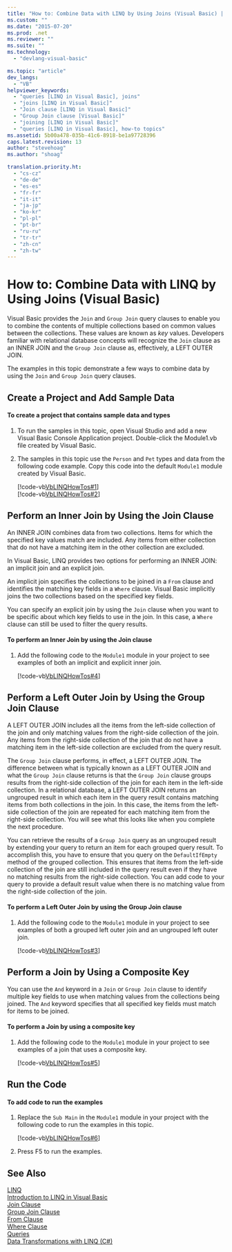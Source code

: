 ```yaml
---
title: "How to: Combine Data with LINQ by Using Joins (Visual Basic) | Microsoft Docs"
ms.custom: ""
ms.date: "2015-07-20"
ms.prod: .net
ms.reviewer: ""
ms.suite: ""
ms.technology: 
  - "devlang-visual-basic"

ms.topic: "article"
dev_langs: 
  - "VB"
helpviewer_keywords: 
  - "queries [LINQ in Visual Basic], joins"
  - "joins [LINQ in Visual Basic]"
  - "Join clause [LINQ in Visual Basic]"
  - "Group Join clause [Visual Basic]"
  - "joining [LINQ in Visual Basic]"
  - "queries [LINQ in Visual Basic], how-to topics"
ms.assetid: 5b00a478-035b-41c6-8918-be1a97728396
caps.latest.revision: 13
author: "stevehoag"
ms.author: "shoag"

translation.priority.ht: 
  - "cs-cz"
  - "de-de"
  - "es-es"
  - "fr-fr"
  - "it-it"
  - "ja-jp"
  - "ko-kr"
  - "pl-pl"
  - "pt-br"
  - "ru-ru"
  - "tr-tr"
  - "zh-cn"
  - "zh-tw"
---
```

# How to: Combine Data with LINQ by Using Joins (Visual Basic)
Visual Basic provides the `Join` and `Group Join` query clauses to enable you to combine the contents of multiple collections based on common values between the collections. These values are known as *key* values. Developers familiar with relational database concepts will recognize the `Join` clause as an INNER JOIN and the `Group Join` clause as, effectively, a LEFT OUTER JOIN.  
  
 The examples in this topic demonstrate a few ways to combine data by using the `Join` and `Group Join` query clauses.  
  
## Create a Project and Add Sample Data  
  
#### To create a project that contains sample data and types  
  
1.  To run the samples in this topic, open Visual Studio and add a new Visual Basic Console Application project. Double-click the Module1.vb file created by Visual Basic.  
  
2.  The samples in this topic use the `Person` and `Pet` types and data from the following code example. Copy this code into the default `Module1` module created by Visual Basic.  
  
     [!code-vb[VbLINQHowTos#1](../../../../visual-basic/programming-guide/language-features/linq/codesnippet/VisualBasic/how-to-combine-data-with-linq-by-using-joins_1.vb)]  
    [!code-vb[VbLINQHowTos#2](../../../../visual-basic/programming-guide/language-features/linq/codesnippet/VisualBasic/how-to-combine-data-with-linq-by-using-joins_2.vb)]  
  
## Perform an Inner Join by Using the Join Clause  
 An INNER JOIN combines data from two collections. Items for which the specified key values match are included. Any items from either collection that do not have a matching item in the other collection are excluded.  
  
 In Visual Basic, LINQ provides two options for performing an INNER JOIN: an implicit join and an explicit join.  
  
 An implicit join specifies the collections to be joined in a `From` clause and identifies the matching key fields in a `Where` clause. Visual Basic implicitly joins the two collections based on the specified key fields.  
  
 You can specify an explicit join by using the `Join` clause when you want to be specific about which key fields to use in the join. In this case, a `Where` clause can still be used to filter the query results.  
  
#### To perform an Inner Join by using the Join clause  
  
1.  Add the following code to the `Module1` module in your project to see examples of both an implicit and explicit inner join.  
  
     [!code-vb[VbLINQHowTos#4](../../../../visual-basic/programming-guide/language-features/linq/codesnippet/VisualBasic/how-to-combine-data-with-linq-by-using-joins_3.vb)]  
  
## Perform a Left Outer Join by Using the Group Join Clause  
 A LEFT OUTER JOIN includes all the items from the left-side collection of the join and only matching values from the right-side collection of the join. Any items from the right-side collection of the join that do not have a matching item in the left-side collection are excluded from the query result.  
  
 The `Group Join` clause performs, in effect, a LEFT OUTER JOIN. The difference between what is typically known as a LEFT OUTER JOIN and what the `Group Join` clause returns is that the `Group Join` clause groups results from the right-side collection of the join for each item in the left-side collection. In a relational database, a LEFT OUTER JOIN returns an ungrouped result in which each item in the query result contains matching items from both collections in the join. In this case, the items from the left-side collection of the join are repeated for each matching item from the right-side collection. You will see what this looks like when you complete the next procedure.  
  
 You can retrieve the results of a `Group Join` query as an ungrouped result by extending your query to return an item for each grouped query result. To accomplish this, you have to ensure that you query on the `DefaultIfEmpty` method of the grouped collection. This ensures that items from the left-side collection of the join are still included in the query result even if they have no matching results from the right-side collection. You can add code to your query to provide a default result value when there is no matching value from the right-side collection of the join.  
  
#### To perform a Left Outer Join by using the Group Join clause  
  
1.  Add the following code to the `Module1` module in your project to see examples of both a grouped left outer join and an ungrouped left outer join.  
  
     [!code-vb[VbLINQHowTos#3](../../../../visual-basic/programming-guide/language-features/linq/codesnippet/VisualBasic/how-to-combine-data-with-linq-by-using-joins_4.vb)]  
  
## Perform a Join by Using a Composite Key  
 You can use the `And` keyword in a `Join` or `Group Join` clause to identify multiple key fields to use when matching values from the collections being joined. The `And` keyword specifies that all specified key fields must match for items to be joined.  
  
#### To perform a Join by using a composite key  
  
1.  Add the following code to the `Module1` module in your project to see examples of a join that uses a composite key.  
  
     [!code-vb[VbLINQHowTos#5](../../../../visual-basic/programming-guide/language-features/linq/codesnippet/VisualBasic/how-to-combine-data-with-linq-by-using-joins_5.vb)]  
  
## Run the Code  
  
#### To add code to run the examples  
  
1.  Replace the `Sub Main` in the `Module1` module in your project with the following code to run the examples in this topic.  
  
     [!code-vb[VbLINQHowTos#6](../../../../visual-basic/programming-guide/language-features/linq/codesnippet/VisualBasic/how-to-combine-data-with-linq-by-using-joins_6.vb)]  
  
2.  Press F5 to run the examples.  
  
## See Also  
 [LINQ](../../../../visual-basic/programming-guide/language-features/linq/index.md)   
 [Introduction to LINQ in Visual Basic](../../../../visual-basic/programming-guide/language-features/linq/introduction-to-linq.md)   
 [Join Clause](../../../../visual-basic/language-reference/queries/join-clause.md)   
 [Group Join Clause](../../../../visual-basic/language-reference/queries/group-join-clause.md)   
 [From Clause](../../../../visual-basic/language-reference/queries/from-clause.md)   
 [Where Clause](../../../../visual-basic/language-reference/queries/where-clause.md)   
 [Queries](../../../../visual-basic/language-reference/queries/queries.md)   
 [Data Transformations with LINQ (C#)](../../../../csharp/programming-guide/concepts/linq/data-transformations-with-linq.md)